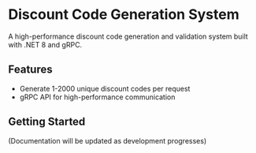 # Discount Code Generation System

A high-performance discount code generation and validation system built with .NET 8 and gRPC.

## Features
- Generate 1-2000 unique discount codes per request
- gRPC API for high-performance communication

## Getting Started
(Documentation will be updated as development progresses)